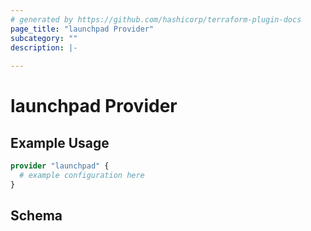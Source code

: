 ```yaml
---
# generated by https://github.com/hashicorp/terraform-plugin-docs
page_title: "launchpad Provider"
subcategory: ""
description: |-
  
---
```


# launchpad Provider



## Example Usage

```terraform
provider "launchpad" {
  # example configuration here
}
```

<!-- schema generated by tfplugindocs -->
## Schema
